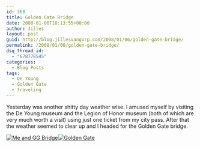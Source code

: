 ```yaml
---
id: 368
title: Golden Gate Bridge
date: 2008-01-06T18:13:55+00:00
author: Jilles
layout: post
guid: http://blog.jillesvangurp.com/2008/01/06/golden-gate-bridge/
permalink: /2008/01/06/golden-gate-bridge/
dsq_thread_id:
  - "678778545"
categories:
  - Blog Posts
tags:
  - De Young
  - Golden Gate
  - traveling
---
```

Yesterday was another shitty day weather wise. I amused myself by visiting the De Young museum and the Legion of Honor museum (both of which are very much worth a visit) using just one ticket from my city pass. After that the weather seemed to clear up and I headed for the Golden Gate bridge.

<a href='http://blog.jillesvangurp.com/wp-content/uploads/2008/01/sf-076.jpg' title='Me and GG Bridge'><img src='http://blog.jillesvangurp.com/wp-content/uploads/2008/01/sf-076.jpg' alt='Me and GG Bridge' /></a><a href='http://blog.jillesvangurp.com/wp-content/uploads/2008/01/sf-068.jpg' title='Golden Gate'><img src='http://blog.jillesvangurp.com/wp-content/uploads/2008/01/sf-068.jpg' alt='Golden Gate' /></a>